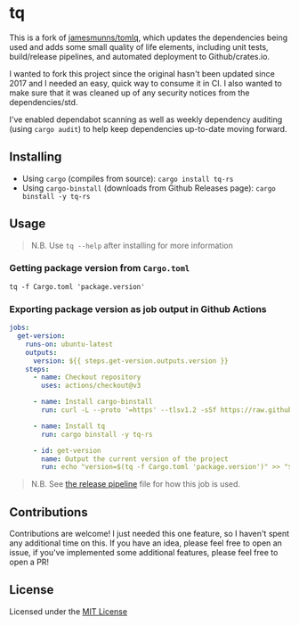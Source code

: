 # tq

This is a fork of [jamesmunns/tomlq](https://github.com/jamesmunns/tomlq), which updates the dependencies being used and adds some small quality of life elements, including unit tests, build/release pipelines, and automated deployment to Github/crates.io.

I wanted to fork this project since the original hasn't been updated since 2017 and I needed an easy, quick way to consume it in CI. I also wanted to make sure that it was cleaned up of any security notices from the dependencies/std.

I've enabled dependabot scanning as well as weekly dependency auditing (using `cargo audit`) to help keep dependencies up-to-date moving forward.

## Installing

- Using `cargo` (compiles from source): `cargo install tq-rs`
- Using `cargo-binstall` (downloads from Github Releases page): `cargo binstall -y tq-rs`

## Usage

> N.B. Use `tq --help` after installing for more information

### Getting package version from `Cargo.toml`

```
tq -f Cargo.toml 'package.version'
```

### Exporting package version as job output in Github Actions

```yaml
jobs:
  get-version:
    runs-on: ubuntu-latest
    outputs:
      version: ${{ steps.get-version.outputs.version }}
    steps:
      - name: Checkout repository
        uses: actions/checkout@v3

      - name: Install cargo-binstall
        run: curl -L --proto '=https' --tlsv1.2 -sSf https://raw.githubusercontent.com/cargo-bins/cargo-binstall/main/install-from-binstall-release.sh | bash

      - name: Install tq
        run: cargo binstall -y tq-rs

      - id: get-version
        name: Output the current version of the project
        run: echo "version=$(tq -f Cargo.toml 'package.version')" >> "$GITHUB_OUTPUT"
```

> N.B. See [the release pipeline](./.github/workflows/release.yaml) file for how this job is used.

## Contributions

Contributions are welcome! I just needed this one feature, so I haven't spent any additional time on this. If you have an idea, please feel free to open an issue, if you've implemented some additional features, please feel free to open a PR!

## License

Licensed under the [MIT License](./LICENSE)
